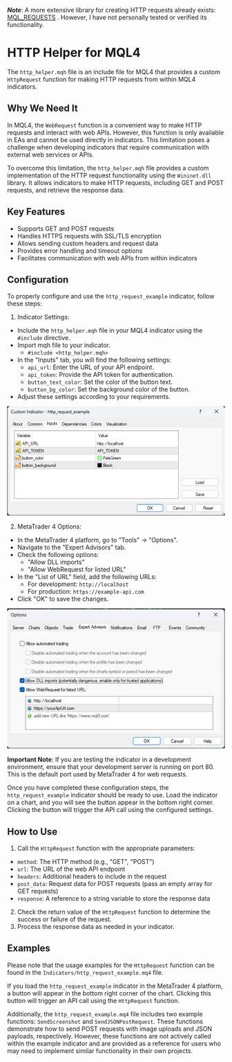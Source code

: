 **_Note_**: A more extensive library for creating HTTP requests already exists: [MQL_REQUESTS](https://github.com/vivazzi/mql_requests) . However, I have not personally tested or verified its functionality.

# HTTP Helper for MQL4

The `http_helper.mqh` file is an include file for MQL4 that provides a custom `HttpRequest` function for making HTTP requests from within MQL4 indicators.

## Why We Need It

In MQL4, the `WebRequest` function is a convenient way to make HTTP requests and interact with web APIs. However, this function is only available in EAs and cannot be used directly in indicators. This limitation poses a challenge when developing indicators that require communication with external web services or APIs.

To overcome this limitation, the `http_helper.mqh` file provides a custom implementation of the HTTP request functionality using the `Wininet.dll` library. It allows indicators to make HTTP requests, including GET and POST requests, and retrieve the response data.

## Key Features

- Supports GET and POST requests
- Handles HTTPS requests with SSL/TLS encryption
- Allows sending custom headers and request data
- Provides error handling and timeout options
- Facilitates communication with web APIs from within indicators

## Configuration

To properly configure and use the `http_request_example` indicator, follow these steps:

1. Indicator Settings:
  - Include the `http_helper.mqh` file in your MQL4 indicator using the `#include` directive.
  - Import mqh file to your indicator. 
    - `#include <http_helper.mqh>`
  - In the "Inputs" tab, you will find the following settings:
    - `api_url`: Enter the URL of your API endpoint.
    - `api_token`: Provide the API token for authentication.
    - `button_text_color`: Set the color of the button text.
    - `button_bg_color`: Set the background color of the button.
  - Adjust these settings according to your requirements.

  ![Indicator Settings](/Images/indicator_settings.png)

2. MetaTrader 4 Options:
  - In the MetaTrader 4 platform, go to "Tools" -> "Options".
  - Navigate to the "Expert Advisors" tab.
  - Check the following options:
    - "Allow DLL imports"
    - "Allow WebRequest for listed URL"
  - In the "List of URL" field, add the following URLs:
    - For development: `http://localhost`
    - For production: `https://example-api.com`
  - Click "OK" to save the changes.

  ![Expert Advisor Options](/Images/expert_advisor_options.png)

  **Important Note**: If you are testing the indicator in a development environment, ensure that your development server is running on port 80. This is the default port used by MetaTrader 4 for web requests.

Once you have completed these configuration steps, the `http_request_example` indicator should be ready to use. Load the indicator on a chart, and you will see the button appear in the bottom right corner. Clicking the button will trigger the API call using the configured settings.

## How to Use

1. Call the `HttpRequest` function with the appropriate parameters:
  - `method`: The HTTP method (e.g., "GET", "POST")
  - `url`: The URL of the web API endpoint
  - `headers`: Additional headers to include in the request
  - `post_data`: Request data for POST requests (pass an empty array for GET requests)
  - `response`: A reference to a string variable to store the response data
2. Check the return value of the `HttpRequest` function to determine the success or failure of the request.
3. Process the response data as needed in your indicator.


## Examples

Please note that the usage examples for the `HttpRequest` function can be found in the `Indicators/http_request_example.mq4` file.

If you load the `http_request_example` indicator in the MetaTrader 4 platform, a button will appear in the bottom right corner of the chart. Clicking this button will trigger an API call using the `HttpRequest` function.

Additionally, the `http_request_example.mq4` file includes two example functions: `SendScreenshot` and `SendJSONPostRequest`. These functions demonstrate how to send POST requests with image uploads and JSON payloads, respectively. However, these functions are not actively called within the example indicator and are provided as a reference for users who may need to implement similar functionality in their own projects.

